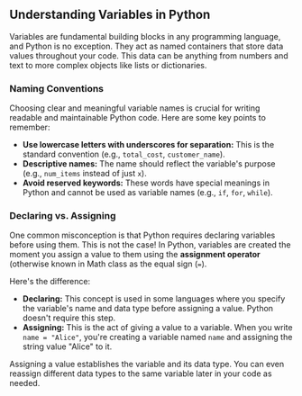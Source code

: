 ## Understanding Variables in Python

Variables are fundamental building blocks in any programming language, and Python is no exception. They act as named containers that store data values throughout your code. This data can be anything from numbers and text to more complex objects like lists or dictionaries. 

### Naming Conventions

Choosing clear and meaningful variable names is crucial for writing readable and maintainable Python code. Here are some key points to remember:

* **Use lowercase letters with underscores for separation:**  This is the standard convention (e.g., `total_cost`, `customer_name`).
* **Descriptive names:**  The name should reflect the variable's purpose (e.g., `num_items` instead of just `x`).
* **Avoid reserved keywords:** These words have special meanings in Python and cannot be used as variable names (e.g., `if`, `for`, `while`).

### Declaring vs. Assigning

One common misconception is that Python requires declaring variables before using them. This is not the case! In Python, variables are created the moment you assign a value to them using the **assignment operator** (otherwise known in Math class as the equal sign (`=`). 

Here's the difference:

* **Declaring:**  This concept is used in some languages where you specify the variable's name and data type before assigning a value. Python doesn't require this step.
* **Assigning:**  This is the act of giving a value to a variable. When you write `name = "Alice"`, you're creating a variable named `name` and assigning the string value "Alice" to it.

Assigning a value establishes the variable and its data type. You can even reassign different data types to the same variable later in your code as needed. 
